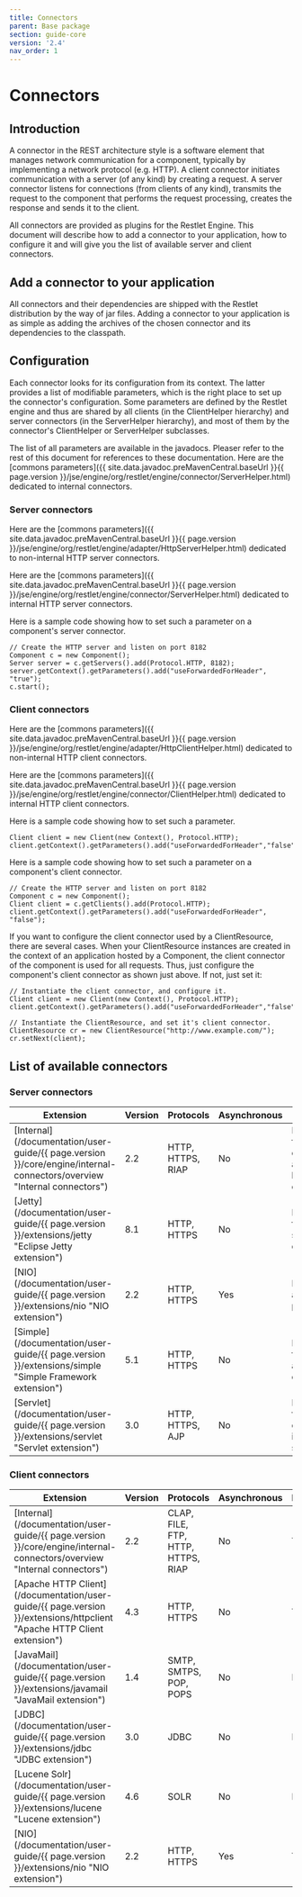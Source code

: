 ```yaml
---
title: Connectors
parent: Base package
section: guide-core
version: '2.4'
nav_order: 1
---
```

# Connectors

## Introduction

A connector in the REST architecture style is a software element that
manages network communication for a component, typically by implementing
a network protocol (e.g. HTTP). A client connector initiates
communication with a server (of any kind) by creating a request. A
server connector listens for connections (from clients of any kind),
transmits the request to the component that performs the request
processing, creates the response and sends it to the client.

All connectors are provided as plugins for the Restlet Engine. This
document will describe how to add a connector to your application, how
to configure it and will give you the list of available server and
client connectors.

## Add a connector to your application

All connectors and their dependencies are shipped with the Restlet
distribution by the way of jar files. Adding a connector to your
application is as simple as adding the archives of the chosen connector
and its dependencies to the classpath.

## Configuration

Each connector looks for its configuration from its context. The latter
provides a list of modifiable parameters, which is the right place to
set up the connector's configuration. Some parameters are defined by the
Restlet engine and thus are shared by all clients (in the ClientHelper
hierarchy) and server connectors (in the ServerHelper hierarchy), and
most of them by the connector's ClientHelper or ServerHelper subclasses.

The list of all parameters are available in the javadocs. Pleaser refer
to the rest of this document for references to these documentation. Here
are the [commons
parameters]({{ site.data.javadoc.preMavenCentral.baseUrl }}{{ page.version }}/jse/engine/org/restlet/engine/connector/ServerHelper.html)
dedicated to internal connectors.

### Server connectors

Here are the [commons
parameters]({{ site.data.javadoc.preMavenCentral.baseUrl }}{{ page.version }}/jse/engine/org/restlet/engine/adapter/HttpServerHelper.html)
dedicated to non-internal HTTP server connectors.

Here are the [commons
parameters]({{ site.data.javadoc.preMavenCentral.baseUrl }}{{ page.version }}/jse/engine/org/restlet/engine/connector/ServerHelper.html)
dedicated to internal HTTP server connectors.

Here is a sample code showing how to set such a parameter on a
component's server connector.

<pre class="language-java"><code class="language-java">// Create the HTTP server and listen on port 8182
Component c = new Component();
Server server = c.getServers().add(Protocol.HTTP, 8182);
server.getContext().getParameters().add("useForwardedForHeader", "true");
c.start();
</code></pre>

### Client connectors

Here are the [commons parameters]({{ site.data.javadoc.preMavenCentral.baseUrl }}{{ page.version }}/jse/engine/org/restlet/engine/adapter/HttpClientHelper.html)
dedicated to non-internal HTTP client connectors.

Here are the [commons parameters]({{ site.data.javadoc.preMavenCentral.baseUrl }}{{ page.version }}/jse/engine/org/restlet/engine/connector/ClientHelper.html)
dedicated to internal HTTP client connectors.

Here is a sample code showing how to set such a parameter.

<pre class="language-java"><code class="language-java">Client client = new Client(new Context(), Protocol.HTTP);
client.getContext().getParameters().add("useForwardedForHeader","false");
</code></pre>

Here is a sample code showing how to set such a parameter on a
component's client connector.

<pre class="language-java"><code class="language-java">// Create the HTTP server and listen on port 8182
Component c = new Component();
Client client = c.getClients().add(Protocol.HTTP);
client.getContext().getParameters().add("useForwardedForHeader", "false");
</code></pre>

If you want to configure the client connector used by a ClientResource,
there are several cases. When your ClientResource instances are created
in the context of an application hosted by a Component, the client
connector of the component is used for all requests. Thus, just
configure the component's client connector as shown just above. If not,
just set it:

<pre class="language-java"><code class="language-java">// Instantiate the client connector, and configure it.
Client client = new Client(new Context(), Protocol.HTTP);
client.getContext().getParameters().add("useForwardedForHeader","false");

// Instantiate the ClientResource, and set it's client connector.
ClientResource cr = new ClientResource("http://www.example.com/");
cr.setNext(client);
</code></pre>

## List of available connectors

### Server connectors

Extension | Version | Protocols | Asynchronous | Comment
--------- | ------- | --------- | ------------ | ---------
[Internal](/documentation/user-guide/{{ page.version }}/core/engine/internal-connectors/overview "Internal connectors") | 2.2 | HTTP, HTTPS, RIAP | No | Recommended for development and lightweight deployments
[Jetty](/documentation/user-guide/{{ page.version }}/extensions/jetty "Eclipse Jetty extension") | 8.1 | HTTP, HTTPS | No | Recommended for robust and scalable deployments
[NIO](/documentation/user-guide/{{ page.version }}/extensions/nio "NIO extension") | 2.2 | HTTP, HTTPS | Yes | Fully asynchronous, preview mode
[Simple](/documentation/user-guide/{{ page.version }}/extensions/simple "Simple Framework extension") | 5.1 | HTTP, HTTPS | No | Recommended for lightweight and scalable deployments
[Servlet](/documentation/user-guide/{{ page.version }}/extensions/servlet "Servlet extension") | 3.0 | HTTP, HTTPS, AJP | No | Recommended for deployments inside Java EE servers

### Client connectors

Extension | Version | Protocols | Asynchronous | Proxy | Comment
--------- | ------- | --------- | ------------ | ----- | -------
[Internal](/documentation/user-guide/{{ page.version }}/core/engine/internal-connectors/overview "Internal connectors") | 2.2 | CLAP, FILE, FTP, HTTP, HTTPS, RIAP | No | Yes | Recommended for development and lightweight deployments
[Apache HTTP Client](/documentation/user-guide/{{ page.version }}/extensions/httpclient "Apache HTTP Client extension") | 4.3 | HTTP, HTTPS | No | Yes | Recommended for robust and scalable deployments
[JavaMail](/documentation/user-guide/{{ page.version }}/extensions/javamail "JavaMail extension") | 1.4 | SMTP, SMTPS, POP, POPS | No |  No | Stable
[JDBC](/documentation/user-guide/{{ page.version }}/extensions/jdbc "JDBC extension") | 3.0 | JDBC | No | No | Stable
[Lucene Solr](/documentation/user-guide/{{ page.version }}/extensions/lucene "Lucene extension") | 4.6 | SOLR | No | No | Stable
[NIO](/documentation/user-guide/{{ page.version }}/extensions/nio "NIO extension") | 2.2 | HTTP, HTTPS | Yes | Yes | Fully asynchronous, preview mode
